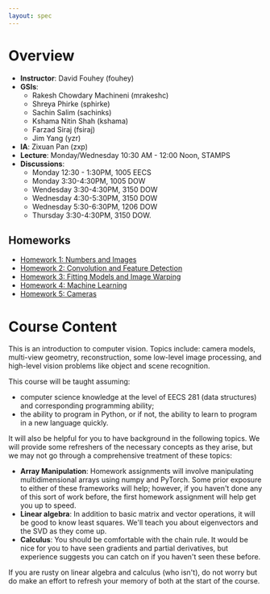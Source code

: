 ```yaml
---
layout: spec
---
```


# Overview

- **Instructor**: David Fouhey (fouhey)
- **GSIs**: 
	- Rakesh Chowdary Machineni (mrakeshc)
	- Shreya Phirke (sphirke)
	- Sachin Salim (sachinks)
	- Kshama Nitin Shah (kshama)
	- Farzad Siraj (fsiraj)
	- Jim Yang (yzr)
- **IA**: Zixuan Pan (zxp)
- **Lecture**: Monday/Wednesday 10:30 AM - 12:00 Noon, STAMPS
- **Discussions**: 
	- Monday 12:30 - 1:30PM, 1005 EECS
	- Monday 3:30-4:30PM, 1005 DOW
	- Wendesday 3:30-4:30PM, 3150 DOW
	- Wednesday 4:30-5:30PM, 3150 DOW
	- Wednesday 5:30-6:30PM, 1206 DOW
	- Thursday 3:30-4:30PM, 3150 DOW.

## Homeworks
- [Homework 1: Numbers and Images]({{site.url}}/hw1)
- [Homework 2: Convolution and Feature Detection]({{site.url}}/hw2)
- [Homework 3: Fitting Models and Image Warping]({{site.url}}/hw3)
- [Homework 4: Machine Learning]({{site.url}}/hw4)
- [Homework 5: Cameras]({{site.url}}/hw5)

# Course Content

This is an introduction to computer vision. Topics include: camera models, multi-view geometry, reconstruction, some low-level image processing, and high-level vision problems like object and scene recognition.

This course will be taught assuming:
- computer science knowledge at the level of EECS 281 (data structures) and corresponding programming ability;
- the ability to program in Python, or if not, the ability to learn to program in a new language quickly.

It will also be helpful for you to have background in the following topics. We will provide some refreshers of the necessary concepts as they arise, but we may not go through a comprehensive treatment of these topics:

- **Array Manipulation**: Homework assignments will involve manipulating multidimensional arrays using numpy and PyTorch. Some prior exposure to either of these frameworks will help; however, if you haven't done any of this sort of work before, the first homework assignment will help get you up to speed.
- **Linear algebra**: In addition to basic matrix and vector operations, it will be good to know least squares. We'll teach you about eigenvectors and the SVD as they come up.
- **Calculus**: You should be comfortable with the chain rule. It would be nice for you to have seen gradients and partial derivatives, but experience suggests you can catch on if you haven't seen these before.

If you are rusty on linear algebra and calculus (who isn't), do not worry but do make an effort to refresh your memory of both at the start of the course.

